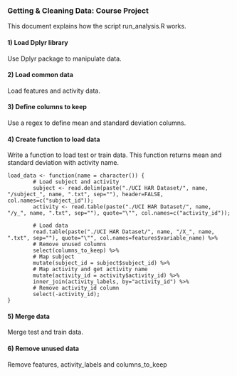 ### Getting & Cleaning Data: Course Project

This document explains how the script run_analysis.R works.

#### 1) Load Dplyr library

Use Dplyr package to manipulate data.

#### 2) Load common data

Load features and activity data.

#### 3) Define columns to keep

Use a regex to define mean and standard deviation columns.

#### 4) Create function to load data

Write a function to load test or train data. This function returns mean and standard deviation with activity name.

```
load_data <- function(name = character()) {
        # Load subject and activity
        subject <- read.delim(paste("./UCI HAR Dataset/", name, "/subject_", name, ".txt", sep=""), header=FALSE, col.names=c("subject_id"));
        activity <- read.table(paste("./UCI HAR Dataset/", name, "/y_", name, ".txt", sep=""), quote="\"", col.names=c("activity_id"));
        
        # Load data
        read.table(paste("./UCI HAR Dataset/", name, "/X_", name, ".txt", sep=""), quote="\"", col.names=features$variable_name) %>%
        # Remove unused columns
        select(columns_to_keep) %>%
        # Map subject
        mutate(subject_id = subject$subject_id) %>%
        # Map activity and get activity name
        mutate(activity_id = activity$activity_id) %>%
        inner_join(activity_labels, by="activity_id") %>%
        # Remove activity_id column
        select(-activity_id);
}
```

#### 5) Merge data

Merge test and train data.

#### 6) Remove unused data

Remove features, activity_labels and columns_to_keep